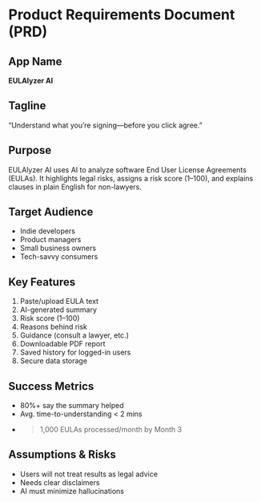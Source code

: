 # Product Requirements Document (PRD)

## App Name
**EULAlyzer AI**

## Tagline
“Understand what you’re signing—before you click agree.”

## Purpose
EULAlyzer AI uses AI to analyze software End User License Agreements (EULAs). It highlights legal risks, assigns a risk score (1–100), and explains clauses in plain English for non-lawyers.

## Target Audience
- Indie developers
- Product managers
- Small business owners
- Tech-savvy consumers

## Key Features
1. Paste/upload EULA text
2. AI-generated summary
3. Risk score (1–100)
4. Reasons behind risk
5. Guidance (consult a lawyer, etc.)
6. Downloadable PDF report
7. Saved history for logged-in users
8. Secure data storage

## Success Metrics
- 80%+ say the summary helped
- Avg. time-to-understanding < 2 mins
- >1,000 EULAs processed/month by Month 3

## Assumptions & Risks
- Users will not treat results as legal advice
- Needs clear disclaimers
- AI must minimize hallucinations